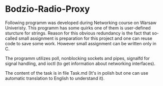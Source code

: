 # Bodzio-Radio-Proxy

Following programm was developed during Networking course on Warsaw Univeristy. This programm has some quirks one of them is user-defined sturcture for strings. Reason for this obvious redundancy is the fact that so-called small assignment is preparation for this project and one can reuse code to save some work. However small assignment can be written only in C.

The programm utilizes poll, nonblocking sockets and pipes, signalfd for signal handling, and ioctl (to get information about networking interfaces).

The content of the task is in file Task.md (It's in polish but one can use automatic translation to English to understand it).
